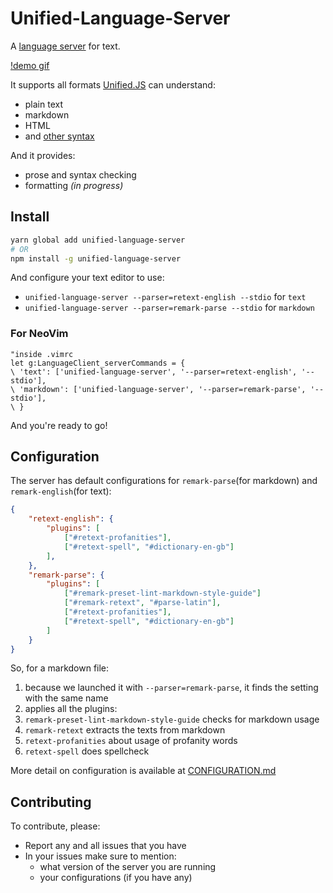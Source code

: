 # Unified-Language-Server

A [language server](http://langserver.org) for text.

[!demo gif](https://media.giphy.com/media/8BlBVMzDbmGY6ORBeL/giphy.gif)

It supports all formats [Unified.JS](https://unified.js.org) can understand:

- plain text
- markdown
- HTML
- and [other syntax](https://github.com/unifiedjs/awesome#syntaxes)

And it provides:

- prose and syntax checking
- formatting *(in progress)*

## Install

```bash
yarn global add unified-language-server
# OR
npm install -g unified-language-server
```

And configure your text editor to use:

- `unified-language-server --parser=retext-english --stdio` for `text`
- `unified-language-server --parser=remark-parse --stdio` for `markdown`

### For NeoVim

```vim
"inside .vimrc
let g:LanguageClient_serverCommands = {
\ 'text': ['unified-language-server', '--parser=retext-english', '--stdio'],
\ 'markdown': ['unified-language-server', '--parser=remark-parse', '--stdio'],
\ }
```

And you're ready to go!  

## Configuration

The server has default configurations for `remark-parse`(for  markdown) and `remark-english`(for text):

```json
{
	"retext-english": {
		"plugins": [
			["#retext-profanities"],
			["#retext-spell", "#dictionary-en-gb"]
		],
	},
	"remark-parse": {
		"plugins": [
			["#remark-preset-lint-markdown-style-guide"]
			["#remark-retext", "#parse-latin"],
			["#retext-profanities"],
			["#retext-spell", "#dictionary-en-gb"]
		]
	}
}
```

So, for a markdown file:

1. because we launched it with `--parser=remark-parse`, it finds the setting with the same name
2. applies all the plugins:
  1. `remark-preset-lint-markdown-style-guide` checks for markdown usage
  2. `remark-retext` extracts the texts from markdown
  3. `retext-profanities` about usage of profanity words
  4. `retext-spell` does spellcheck

More detail on configuration is available at [CONFIGURATION.md](CONFIGURATION.md)

## Contributing

To contribute, please:

- Report any and all issues that you have
- In your issues make sure to mention:
  - what version of the server you are running
  - your configurations (if you have any)


